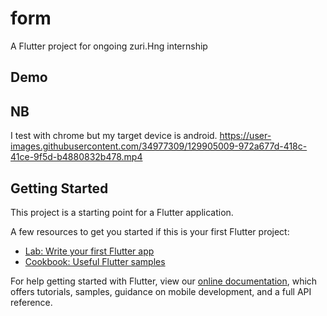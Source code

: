 # form

A Flutter project for ongoing zuri.Hng internship


## Demo 



## NB 
I test with chrome but my target device is android.
https://user-images.githubusercontent.com/34977309/129905009-972a677d-418c-41ce-9f5d-b4880832b478.mp4


 

## Getting Started

This project is a starting point for a Flutter application.

A few resources to get you started if this is your first Flutter project:

- [Lab: Write your first Flutter app](https://flutter.dev/docs/get-started/codelab)
- [Cookbook: Useful Flutter samples](https://flutter.dev/docs/cookbook)

For help getting started with Flutter, view our
[online documentation](https://flutter.dev/docs), which offers tutorials,
samples, guidance on mobile development, and a full API reference.



